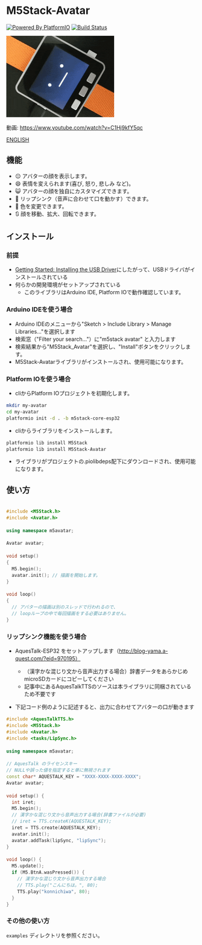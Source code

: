# M5Stack-Avatar

[![Powered By PlatformIO](https://img.shields.io/Powered/PlatformIO.png)](https://platformio.org/)
[![Build Status](https://travis-ci.com/meganetaaan/m5stack-avatar.svg?branch=master)](https://travis-ci.com/meganetaaan/m5stack-avatar)

![M5Stack-Avatar](docs/image/avatar.gif)

動画: https://www.youtube.com/watch?v=C1Hj9kfY5qc

[ENGLISH](README.md)

## 機能

* :neutral_face:     アバターの顔を表示します。
* :smile:            表情を変えられます(喜び, 怒り, 悲しみ など)。
* :smiley_cat:       アバターの顔を独自にカスタマイズできます。
* :kiss:             リップシンク（音声に合わせて口を動かす）できます。
* :art:              色を変更できます。
* :arrows_clockwise: 顔を移動、拡大、回転できます。

## インストール

### 前提

* [Getting Started: Installing the USB Driver](http://www.m5stack.com/assets/docs/)にしたがって、USBドライバがインストールされている
* 何らかの開発環境がセットアップされている
  * このライブラリはArduino IDE, Platform IOで動作確認しています。

### Arduino IDEを使う場合

* Arduino IDEのメニューから"Sketch > Include Library > Manage Libraries..."を選択します
* 検索窓（"Filter your search..."）に"m5stack avatar" と入力します
* 検索結果から"M5Stack_Avatar"を選択し、"Install"ボタンをクリックします。
* M5Stack-Avatarライブラリがインストールされ、使用可能になります。

### Platform IOを使う場合

* cliからPlatform IOプロジェクトを初期化します。
```sh
mkdir my-avatar
cd my-avatar
platformio init -d . -b m5stack-core-esp32
```
* cliからライブラリをインストールします。
```sh
platformio lib install M5Stack
platformio lib install M5Stack-Avatar
```
* ライブラリがプロジェクトの.piolibdeps配下にダウンロードされ、使用可能になります。

## 使い方

```cpp

#include <M5Stack.h>
#include <Avatar.h>

using namespace m5avatar;

Avatar avatar;

void setup()
{
  M5.begin();
  avatar.init(); // 描画を開始します。
}

void loop()
{
  // アバターの描画は別のスレッドで行われるので、
  // loopループの中で毎回描画をする必要はありません。
}
```

### リップシンク機能を使う場合

* AquesTalk-ESP32 をセットアップします（http://blog-yama.a-quest.com/?eid=970195）
  * （漢字かな混じり文から音声出力する場合）辞書データをあらかじめmicroSDカードにコピーしてください
  * 記事中にあるAquesTalkTTSのソースは本ライブラリに同梱されているため不要です

* 下記コード例のように記述すると、出力に合わせてアバターの口が動きます

```cpp
#include <AquesTalkTTS.h>
#include <M5Stack.h>
#include <Avatar.h>
#include <tasks/LipSync.h>

using namespace m5avatar;

// AquesTalk のライセンスキー
// NULLや誤った値を指定すると単に無視されます
const char* AQUESTALK_KEY = "XXXX-XXXX-XXXX-XXXX";
Avatar avatar;

void setup() {
  int iret;
  M5.begin();
  // 漢字かな混じり文から音声出力する場合(辞書ファイルが必要)
  // iret = TTS.createK(AQUESTALK_KEY);
  iret = TTS.create(AQUESTALK_KEY);
  avatar.init();
  avatar.addTask(lipSync, "lipSync");
}

void loop() {
  M5.update();
  if (M5.BtnA.wasPressed()) {
    // 漢字かな混じり文から音声出力する場合
    // TTS.play("こんにちは。", 80);
    TTS.play("konnichiwa", 80);
  }
}

```

### その他の使い方

`examples` ディレクトリを参照ください。

